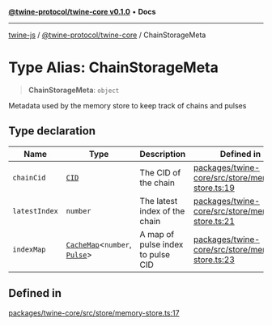 [**@twine-protocol/twine-core v0.1.0**](../index.md) • **Docs**

***

[twine-js](../../../index.md) / [@twine-protocol/twine-core](../index.md) / ChainStorageMeta

# Type Alias: ChainStorageMeta

> **ChainStorageMeta**: `object`

Metadata used by the memory store to keep track of chains and pulses

## Type declaration

| Name | Type | Description | Defined in |
| ------ | ------ | ------ | ------ |
| `chainCid` | [`CID`](../classes/CID.md) | The CID of the chain | [packages/twine-core/src/store/memory-store.ts:19](https://github.com/twine-protocol/twine-js/blob/3800995f9c83f4f5711bcf3062ea754a1e4448ce/packages/twine-core/src/store/memory-store.ts#L19) |
| `latestIndex` | `number` | The latest index of the chain | [packages/twine-core/src/store/memory-store.ts:21](https://github.com/twine-protocol/twine-js/blob/3800995f9c83f4f5711bcf3062ea754a1e4448ce/packages/twine-core/src/store/memory-store.ts#L21) |
| `indexMap` | [`CacheMap`](../classes/CacheMap.md)\<`number`, [`Pulse`](Pulse.md)\> | A map of pulse index to pulse CID | [packages/twine-core/src/store/memory-store.ts:23](https://github.com/twine-protocol/twine-js/blob/3800995f9c83f4f5711bcf3062ea754a1e4448ce/packages/twine-core/src/store/memory-store.ts#L23) |

## Defined in

[packages/twine-core/src/store/memory-store.ts:17](https://github.com/twine-protocol/twine-js/blob/3800995f9c83f4f5711bcf3062ea754a1e4448ce/packages/twine-core/src/store/memory-store.ts#L17)
